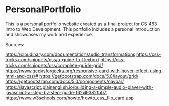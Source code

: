 # PersonalPortfolio

This is a personal portfolio website created as a final project for CS 463 Intro to Web Development. This portfolio includes a personal introduction and showcases my work and experience.

Sources:

https://cloudinary.com/documentation/audio_transformations
https://css-tricks.com/snippets/css/a-guide-to-flexbox/
https://css-tricks.com/snippets/css/complete-guide-grid/
https://www.geeksforgeeks.org/responsive-card-with-hover-effect-using-html-and-css/#
https://getbootstrap.com/docs/5.0/layout/grid/
https://getbootstrap.com/docs/5.0/components/navbar/
https://javascript.plainenglish.io/building-a-simple-audio-player-with-javascript-a-step-by-step-guide-f62d9382fb07
https://www.w3schools.com/howto/howto_css_flip_card.asp
